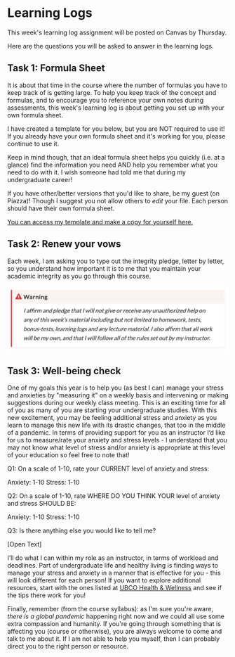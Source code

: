 # Learning Logs

This week's learning log assignment will be posted on Canvas by Thursday.

Here are the questions you will be asked to answer in the learning logs.

## Task 1: Formula Sheet

It is about that time in the course where the number of formulas you have to keep track of is getting large. To help you keep track of the concept and formulas, and to encourage you to reference your own notes during assessments, this week's learning log is about getting you set up with your own formula sheet. 

I have created a template for you below, but you are NOT required to use it! If you already have your own formula sheet and it's working for you, please continue to use it.

Keep in mind though, that an ideal formula sheet helps you quickly (i.e. at a glance) find the information you need AND help you remember what you need to do with it. I wish someone had told me that during my undergraduate career! 

If you have other/better versions that you'd like to share, be my guest (on Piazza)! Though I suggest you not allow others to *edit* your file. Each person should have their own formula sheet.

[You can access my template and make a copy for yourself here.](https://docs.google.com/document/d/1H9Vyln44eBsdy4SRx9NFQoIbfuIfmVCQDyr-dUKxPYM/copy)

## Task 2: Renew your vows

Each week, I am asking you to type out the integrity pledge, letter by letter, so you understand how important it is to me that you maintain your academic integrity as you go through this course.

<img src="../../images/pledges.png">

## Task 3: Well-being check

One of my goals this year is to help you (as best I can) manage your stress and anxieties by "measuring it" on a weekly basis and intervening or making suggestions during our weekly class meeting.
This is an exciting time for all of you as many of you are starting your undergraduate studies.
With this new excitement, you may be feeling additional stress and anxiety as you learn to manage this new life with its drastic changes, that too in the middle of a pandemic.
In terms of providing support for you as an instructor I’d like for us to measure/rate your anxiety and stress levels - I understand that you may not know what level of stress and/or anxiety is appropriate at this level of your education so feel free to note that! 

Q1: On a scale of 1-10, rate your CURRENT level of anxiety and stress: 

Anxiety: 1-10
Stress: 1-10

Q2: On a scale of 1-10, rate WHERE DO YOU THINK YOUR level of anxiety and stress SHOULD BE: 

Anxiety: 1-10
Stress: 1-10

Q3: Is there anything else you would like to tell me?

[Open Text]

I’ll do what I can within my role as an instructor, in terms of workload and deadlines.
Part of undergraduate life and healthy living is finding ways to manage your stress and anxiety in a manner that is effective for you - this will look different for each person! 
If you want to explore additional resources, start with the ones listed at [UBCO Health & Wellness](https://students.ok.ubc.ca/health-wellness/) and see if the tips there work for you!

Finally, remember (from the course syllabus): as I'm sure you're aware, *there is a global pandemic* happening right now and we could all use some extra compassion and humanity.
If you're going through something that is affecting you (course or otherwise), you are always welcome to come and talk to me about it. 
If I am not able to help you myself, then I can probably direct you to the right person or resource.
